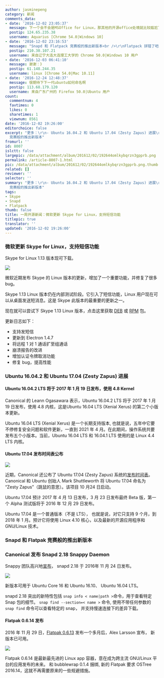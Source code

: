 ```yaml
---
author: jasminepeng
category: 新闻
comments_data:
- date: '2016-12-02 23:05:37'
  message: 下一个会不会是MSOffice for Linux，那其他的开源office处境就比较尴尬了，毕竟大家用MS的实在是太多
  postip: 124.65.235.38
  username: Aquarius [Chrome 54.0|Windows 10]
- date: '2016-12-02 23:16:53'
  message: "Snapd 和 Flatpack 竞赛般的推出新版本<br />\r\nFlatpack 拼错了吧。"
  postip: 210.30.107.21
  username: 来自辽宁大连大连理工大学的 Chrome 50.0|Windows 10 用户
- date: '2016-12-03 06:41:10'
  message: 谢谢：》
  postip: 61.148.244.35
  username: linux [Chrome 54.0|Mac 10.11]
- date: '2016-12-24 12:48:37'
  message: 很期待下下一代ubuntu如何命名啊
  postip: 113.68.179.120
  username: 来自广东广州的 Firefox 50.0|Ubuntu 用户
count:
  commentnum: 4
  favtimes: 0
  likes: 0
  sharetimes: 1
  viewnum: 8561
date: '2016-12-02 19:26:00'
editorchoice: false
excerpt: "更多：\r\n- Ubuntu 16.04.2 和 Ubuntu 17.04 (Zesty Zapus) 进展\r\n- Snapd 和 Flatpack
  竞赛般的推出新版本"
fromurl: ''
id: 8007
islctt: false
largepic: /data/attachment/album/201612/02/192644omlkybqrzn3gpprb.png
permalink: /article-8007-1.html
pic: /data/attachment/album/201612/02/192644omlkybqrzn3gpprb.png.thumb.jpg
related: []
reviewer: ''
selector: ''
summary: "更多：\r\n- Ubuntu 16.04.2 和 Ubuntu 17.04 (Zesty Zapus) 进展\r\n- Snapd 和 Flatpack
  竞赛般的推出新版本"
tags:
- Skype
- Snapd
- Flatpack
thumb: false
title: 一周开源新闻：微软更新 Skype for Linux，支持短信功能
titlepic: true
translator: ''
updated: '2016-12-02 19:26:00'
---
```


### 微软更新 Skype for Linux，支持短信功能


Skype for Linux 1.13 版本现可下载。


![](/data/attachment/album/201612/02/192644omlkybqrzn3gpprb.png)


微软近期发布 Skype 的 Linux 版本的更新，增加了一个重要功能，并修复了很多 bug。


Skype 1.13 Linux 版本仍在内部测试阶段。它引入了短信功能，Linux 用户现在可以从桌面发送短消息。这是 Skype 此版本的最重要的更新之一。


现在就可以尝试下 Skype 1.13 Linux 版本，点击这里获取 [DEB](https://www.skype.com/en/download-skype/skype-for-linux/downloading-web/?type=weblinux-deb) 或 [RPM](https://www.skype.com/en/download-skype/skype-for-linux/downloading-web/?type=weblinux-rpm) 包。


更新日志如下：


* 支持发短信
* 更新到 Electron 1.4.7
* 将远程 1 对 1 通话扩至组通话
* 崩溃报告的改进
* 增加认证令牌取消功能
* 修复 bug，提高性能


### Ubuntu 16.04.2 和 Ubuntu 17.04 (Zesty Zapus) 进展


#### Ubuntu 16.04.2 LTS 将于 2017 年 1 月 19 日发布，使用 4.8 Kernel


Canonical 的 Leann Ogasawara 表示，Ubuntu 16.04.2 LTS 将于 2017 年 1 月 19 日发布，使用 4.8 内核，这是Ubuntu 16.04 LTS (Xenial Xerus) 的第二个小版本更新。


Ubuntu 16.04 LTS (Xenial Xerus) 是一个长期支持版本, 也就是说，五年中它要不停修复安全问题和软件更新，一直到 2021 年 4 月。在此期间，操作系统共要发布五个小版本。当前，Ubuntu 16.04 LTS 和 16.04.1 LTS 使用的是 Linux 4.4 LTS 内核。


#### Ubuntu 17.04 发布时间表公布


![](/data/attachment/album/201612/02/192701k64ww0w2p6gpuiu5.png)


近期，Canonical 还公布了 Ubuntu 17.04 (Zesty Zapus) 系统的[发布时间表](https://wiki.ubuntu.com/ZestyZapus/ReleaseSchedule)。Canonical 和 Ubuntu 创始人 Mark Shuttleworth 将 Ubuntu 17.04 命名为 “Zesty Zapus”（跳鼠的意思）。该项目 10 月24 日启动。


Ubuntu 17.04 预计 2017 年 4 月 13 日发布，3 月 23 日发布最终 Beta 版，第一个 Alpha 测试版将于 2016 年 12 月 29 日发布。


Ubuntu 17.04 是一个普通版本（不是 LTS）， 也就是说，对它只支持 9 个月，到 2018 年 1 月。预计它将使用 Linux 4.10 核心，以及最新的开源应用程序和 GNU/Linux 技术。


### Snapd 和 Flatpak 竞赛般的推出新版本


### Canonical 发布 Snapd 2.18 Snappy Daemon


Snappy 团队高兴地[宣布](https://lists.snapcraft.io/archives/snapcraft/2016-November/001761.html)， snapd 2.18 于 2016年 11 月 24 日发布。


![](/data/attachment/album/201612/02/193155sedtr9j2p2m39ajp.jpg)


新版本可用于 Ubuntu Core 16 和 Ubuntu 16.10、 Ubuntu 16.04 LTS。 


snapd 2.18 突出的新特性包括 `snap info < name|path >`命令，用于查看特定 Snap 包的细节。 `snap find --section=< name >` 命令, 使用不带任何参数的 `snap find` 命令可以查看特定的 snap， 并支持慢速连接下的差异下载。


#### Flatpak 0.6.14 发布


2016 年 11 月 29 日，[Flatpak 0.6.13](http://news.softpedia.com/news/flatpak-0-6-13-universal-linux-binary-format-is-a-major-update-with-new-features-509633.shtml) 发布一个多月后，Alex Larsson 宣布， 新版本已可用。


![](/data/attachment/album/201612/02/193145boih26xanc1n1fco.jpg)


Flatpak 0.6.14 是最新最先进的 Linux app 容器，意在成为跨主流 GNU/Linux 平台的应用发布的未来。 和 bubblewrap 0.1.4 捆绑, 新的 Flatpak 要求 OSTree 2016.14，这就不再需要原来的一些规避措施。